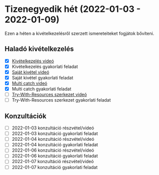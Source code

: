 # Tizenegyedik hét (2022-01-03 - 2022-01-09)

Ezen a héten a kivételkezelésről szerzett ismereteiteket fogjátok bővíteni.

## Haladó kivételkezelés

* [X] [Kivételkezelés videó](https://e-learning.training360.com/courses/take/java-se-alapok-java-nyelvi-elemek/lessons/29772378-kivetelkezeles)
* [X] Kivételkezelés gyakorlati feladat
* [X] [Saját kivétel videó](https://e-learning.training360.com/courses/take/java-se-alapok-java-nyelvi-elemek/lessons/29772385-sajat-kivetel)
* [X] Saját kivétel gyakorlati feladat
* [X] [Multi catch videó](https://e-learning.training360.com/courses/take/java-se-alapok-java-nyelvi-elemek/lessons/29772388-multi-catch)
* [X] Multi catch gyakorlati feladat
* [ ] [Try-With-Resources szerkezet videó](https://e-learning.training360.com/courses/take/java-se-alapok-java-nyelvi-elemek/lessons/29772391-try-with-resources-szerkezet)
* [ ] Try-With-Resources szerkezet gyakorlati feladat

## Konzultációk

* [ ] 2022-01-03 konzultáció részvétel/videó
* [ ] 2022-01-03 konzultáció gyakorlati feladat
* [ ] 2022-01-04 konzultáció részvétel/videó
* [ ] 2022-01-04 konzultáció gyakorlati feladat
* [ ] 2022-01-06 konzultáció részvétel/videó
* [ ] 2022-01-06 konzultáció gyakorlati feladat
* [ ] 2022-01-07 konzultáció részvétel/videó
* [ ] 2022-01-07 konzultáció gyakorlati feladat